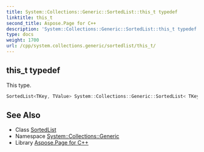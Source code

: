 ```yaml
---
title: System::Collections::Generic::SortedList::this_t typedef
linktitle: this_t
second_title: Aspose.Page for C++
description: 'System::Collections::Generic::SortedList::this_t typedef. This type in C++.'
type: docs
weight: 1700
url: /cpp/system.collections.generic/sortedlist/this_t/
---
```

## this_t typedef


This type.

```cpp
SortedList<TKey, TValue> System::Collections::Generic::SortedList< TKey, TValue >::this_t
```

## See Also

* Class [SortedList](../)
* Namespace [System::Collections::Generic](../../)
* Library [Aspose.Page for C++](../../../)
